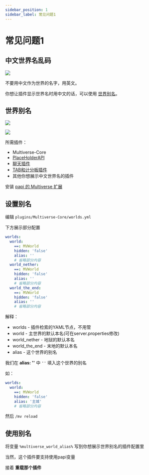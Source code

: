 ```yaml
---
sidebar_position: 1
sidebar_label: 常见问题1
---
```


# 常见问题1

## 中文世界名乱码

![](_images/中文世界名乱码.png)

不要用中文作为世界的名字，用英文。

你想让插件显示世界名时用中文的话，可以使用 [世界别名](#世界别名)。

## 世界别名

![](_images/中文世界名-1.png)

![](_images/中文世界名-2.png)

所需插件：

- Multiverse-Core
- [PlaceHolderAPI](../../Front-Plugin/PlaceHolderAPI/PlaceHolderAPI.md)
- [聊天插件](../../ManageTool/chat/chat.md)
- [TAB和计分板插件](../../other/TAB&Scoreboard/Tab&Scoreboard.md)
- 其他你想展示中文世界名的插件

安装 [papi 的 Multiverse 扩展](../../Front-Plugin/PlaceHolderAPI/CommonUsage.md#multiverse)

## 设置别名

编辑 `plugins/Multiverse-Core/worlds.yml`

下方展示部分配置

```yaml
worlds:
  world:
    ==: MVWorld
    hidden: 'false'
    alias: ''
    # 省略部分内容
  world_nether:
    ==: MVWorld
    hidden: 'false'
    alias: ''
    # 省略部分内容
  world_the_end:
    ==: MVWorld
    hidden: 'false'
    alias: ''
    # 省略部分内容
```

解释：

- worlds        - 插件检索的YAML节点，不用管
- world         - 主世界的默认本名(可在server.properties修改)
- world_nether  - 地狱的默认本名
- world_the_end - 末地的默认本名
- alias         - 这个世界的别名

我们在 **alias: ''** 中 `''` 填入这个世界的别名

如：

```yaml
worlds:
  world:
    ==: MVWorld
    hidden: 'false'
    alias: '主城'
    # 省略部分内容
```

然后 `/mv reload`

## 使用别名

将变量 `%multiverse_world_alias%` 写到你想展示世界别名的插件配置里

当然，这个插件要支持使用papi变量

接着 **重载那个插件**
